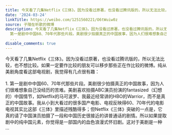 ```yaml
---
title: 今天看了几集Netflix《三体》。因为没看过原著，也没看过腾讯版的，所以无法比较，也不想比较。如果一定要作比较的朋友可以移步那些正在作比较的微博。纯从美剧...
date: '2024-03-24'
linkTitle: https://weibo.com/1251560221/O6tWuiw0z
source: 子陵在听歌的微博
description: 今天看了几集Netflix《三体》。因为没看过原著，也没看过腾讯版的，所以无法比较，也不想比较。如果一定要作比较的朋友可以移步那些正在作比较的微博。纯从美剧角度看这部电视剧，我觉得有几点很有趣：<br><br>1.
  第一是剧中中国60、70年代那些片段。美剧很少拍摄真正的中国故事，因为人们很难想象自己没经历的苦难。美剧喜欢拍摄ABC演员扮演的fantasized（幻想的）中国情节，如Netflix的马可波罗、我最近经常讲的HBO的Warrior，而不是真正的中国故事。我从小到大看过的很多国产电影、电视反映得60、70年代的电影电视其实比这部《三体》里描述残酷得多；但Netflix《三体》突破的一点是，它真的请了中国演员拍摄了一段和中国历史很接近的讲普通话的剧情。所以如果提取剧中的纯中国元素，你觉得是一部国内的血色浪漫式怀旧剧。这对于美剧是一种
  ...
disable_comments: true
---
```

今天看了几集Netflix《三体》。因为没看过原著，也没看过腾讯版的，所以无法比较，也不想比较。如果一定要作比较的朋友可以移步那些正在作比较的微博。纯从美剧角度看这部电视剧，我觉得有几点很有趣：<br><br>1. 第一是剧中中国60、70年代那些片段。美剧很少拍摄真正的中国故事，因为人们很难想象自己没经历的苦难。美剧喜欢拍摄ABC演员扮演的fantasized（幻想的）中国情节，如Netflix的马可波罗、我最近经常讲的HBO的Warrior，而不是真正的中国故事。我从小到大看过的很多国产电影、电视反映得60、70年代的电影电视其实比这部《三体》里描述残酷得多；但Netflix《三体》突破的一点是，它真的请了中国演员拍摄了一段和中国历史很接近的讲普通话的剧情。所以如果提取剧中的纯中国元素，你觉得是一部国内的血色浪漫式怀旧剧。这对于美剧是一种 ...